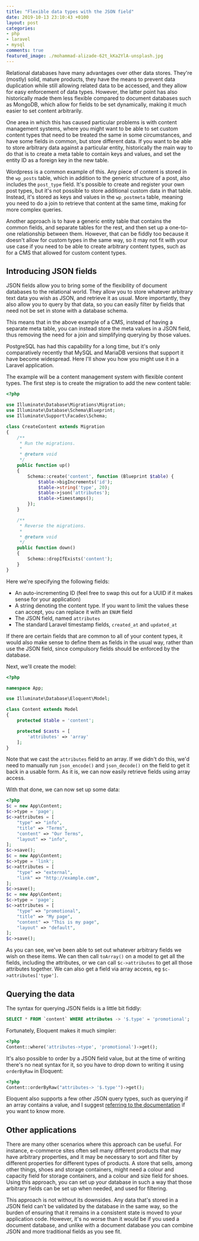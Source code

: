 ```yaml
---
title: "Flexible data types with the JSON field"
date: 2019-10-13 23:10:43 +0100
layout: post
categories:
- php
- laravel
- mysql
comments: true
featured_image: ./mohammad-alizade-62t_kKa2YlA-unsplash.jpg
---
```


Relational databases have many advantages over other data stores. They're (mostly) solid, mature products, they have the means to prevent data duplication while still allowing related data to be accessed, and they allow for easy enforcement of data types. However, the latter point has also historically made them less flexible compared to document databases such as MongoDB, which allow for fields to be set dynamically, making it much easier to set content arbitrarily.

One area in which this has caused particular problems is with content management systems, where you might want to be able to set custom content types that need to be treated the same in some circumstances, and have some fields in common, but store different data. If you want to be able to store arbitrary data against a particular entity, historically the main way to do that is to create a meta table to contain keys and values, and set the entity ID as a foreign key in the new table.

Wordpress is a common example of this. Any piece of content is stored in the `wp_posts` table, which in addition to the generic structure of a post, also includes the `post_type` field. It's possible to create and register your own post types, but it's not possible to store additional custom data in that table. Instead, it's stored as keys and values in the `wp_postmeta` table, meaning you need to do a join to retrieve that content at the same time, making for more complex queries.

Another approach is to have a generic entity table that contains the common fields, and separate tables for the rest, and then set up a one-to-one relationship between them. However, that can be fiddly too because it doesn't allow for custom types in the same way, so it may not fit with your use case if you need to be able to create arbitrary content types, such as for a CMS that allowed for custom content types.

Introducing JSON fields
-----------------------

JSON fields allow you to bring some of the flexibility of document databases to the relational world. They allow you to store whatever arbitrary text data you wish as JSON, and retrieve it as usual. More importantly, they also allow you to query by that data, so you can easily filter by fields that need not be set in stone with a database schema.

This means that in the above example of a CMS, instead of having a separate meta table, you can instead store the meta values in a JSON field, thus removing the need for a join and simplifying querying by those values.

PostgreSQL has had this capability for a long time, but it's only comparatively recently that MySQL and MariaDB versions that support it have become widespread. Here I'll show you how you might use it in a Laravel application.

The example will be a content management system with flexible content types. The first step is to create the migration to add the new content table:

```php
<?php

use Illuminate\Database\Migrations\Migration;
use Illuminate\Database\Schema\Blueprint;
use Illuminate\Support\Facades\Schema;

class CreateContent extends Migration
{
    /**
     * Run the migrations.
     *
     * @return void
     */
    public function up()
    {
        Schema::create('content', function (Blueprint $table) {
            $table->bigIncrements('id');
            $table->string('type', 20);
            $table->json('attributes');
            $table->timestamps();
        });
    }

    /**
     * Reverse the migrations.
     *
     * @return void
     */
    public function down()
    {
        Schema::dropIfExists('content');
    }
}
```

Here we're specifying the following fields:

* An auto-incrementing ID (feel free to swap this out for a UUID if it makes sense for your application)
* A string denoting the content type. If you want to limit the values these can accept, you can replace it with an `ENUM` field
* The JSON field, named `attributes`
* The standard Laravel timestamp fields, `created_at` and `updated_at`

If there are certain fields that are common to all of your content types, it would also make sense to define them as fields in the usual way, rather than use the JSON field, since compulsory fields should be enforced by the database.

Next, we'll create the model:

```php
<?php

namespace App;

use Illuminate\Database\Eloquent\Model;

class Content extends Model
{
    protected $table = 'content';

    protected $casts = [
        'attributes' => 'array'
    ];
}
```

Note that we cast the `attributes` field to an array. If we didn't do this, we'd need to manually run `json_encode()` and `json_decode()` on the field to get it back in a usable form. As it is, we can now easily retrieve fields using array access.

With that done, we can now set up some data:

```php
<?php
$c = new App\Content;
$c->type = 'page';
$c->attributes = [ 
    "type" => "info",
    "title" => "Terms",
    "content" => "Our Terms",
    "layout" => "info",
];
$c->save();
$c = new App\Content;
$c->type = 'link';
$c->attributes = [ 
    "type" => "external",
    "link" => "http://example.com",
];
$c->save();
$c = new App\Content;
$c->type = 'page';
$c->attributes = [ 
    "type" => "promotional",
    "title" => "My page",
    "content" => "This is my page",
    "layout" => "default",
];
$c->save();
```

As you can see, we've been able to set out whatever arbitrary fields we wish on these items. We can then call `toArray()` on a model to get all the fields, including the attributes, or we can call `$c->attributes` to get all those attributes together. We can also get a field via array access, eg `$c->attributes['type']`.

Querying the data
-----------------

The syntax for querying JSON fields is a little bit fiddly:

```sql
SELECT * FROM `content` WHERE attributes -> '$.type' = 'promotional';
```

Fortunately, Eloquent makes it much simpler:

```php
<?php
Content::where('attributes->type', 'promotional')->get();
```

It's also possible to order by a JSON field value, but at the time of writing there's no neat syntax for it, so you have to drop down to writing it using `orderByRaw` in Eloquent:

```php
<?php
Content::orderByRaw("attributes-> '$.type'")->get();
```

Eloquent also supports a few other JSON query types, such as querying if an array contains a value, and I suggest [referring to the documentation](https://laravel.com/docs/6.x/queries#json-where-clauses) if you want to know more.

Other applications
------------------

There are many other scenarios where this approach can be useful. For instance, e-commerce sites often sell many different products that may have arbitrary properties, and it may be necessary to sort and filter by different properties for different types of products. A store that sells, among other things, shoes and storage containers, might need a colour and capacity field for storage containers, and a colour and size field for shoes. Using this approach, you can set up your database in such a way that those arbitrary fields can be set up when needed, and used for filtering.

This approach is not without its downsides. Any data that's stored in a JSON field can't be validated by the database in the same way, so the burden of ensuring that it remains in a consistent state is moved to your application code. However, it's no worse than it would be if you used a document database, and unlike with a document database you can combine JSON and more traditional fields as you see fit.
